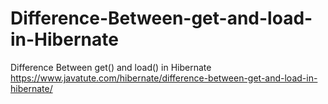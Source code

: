 # Difference-Between-get-and-load-in-Hibernate
Difference Between get() and load() in Hibernate
https://www.javatute.com/hibernate/difference-between-get-and-load-in-hibernate/
